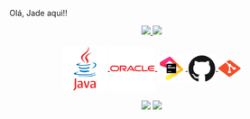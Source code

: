 Olá, Jade aqui!!                                                                                                                                
<div align="center">

  <a href="https://github.com/jadeilton21">
  <img height="180em" src="https://github-readme-stats.vercel.app/api?username=jadeilton21&show_icons=true&theme=dark&include_all_commits=true&count_private=true"/>
  <img height="180em" src="https://github-readme-stats.vercel.app/api/top-langs/?username=jadeilton21&layout=compact&langs_count=7&theme=dark"/>
</div>
   <div align="center">

 <div style="display: inline_block"><br>
  <img align="center" alt="Jade-Java" height="80" width="80" src="https://github.com/devicons/devicon/blob/master/icons/java/java-original-wordmark.svg"> 
  <img align="center" alt="Jade-Jenkins" height="80" width="80" src="https://github.com/devicons/devicon/blob/master/icons/oracle/oracle-original.svg">
<img align="center" alt="Jade-IDEA" height="50" width="50" src="https://github.com/devicons/devicon/blob/master/icons/jetbrains/jetbrains-original.svg">
<img align="center" alt="Jade-Jenkins" height="50" width="50" src="https://github.com/devicons/devicon/blob/master/icons/github/github-original.svg">
  <img align="center" alt="git" height="30" width="40" src="https://raw.githubusercontent.com/devicons/devicon/master/icons/git/git-original.svg">


</div>
<br>
<div> 
  <a href = "mailto:Jadeiltondm@gmail.com"><img src="https://img.shields.io/badge/Gmail-D14836?style=for-the-badge&logo=gmail&logoColor=white" target="_blank"></a>
  <a href="https://www.linkedin.com/in/jadeilton-almeida-79b7b9236/" target="_blank"><img src="https://img.shields.io/badge/LinkedIn-0077B5?style=for-the-badge&logo=linkedin&logoColor=white" target="_blank"></a>


</div>
